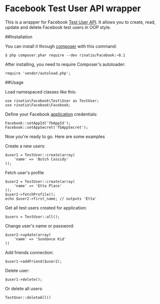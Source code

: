 Facebook Test User API wrapper
========

This is a wrapper for Facebook [Test User API](https://developers.facebook.com/docs/test_users).
It allows you to create, read, update and delete Facebook test users in OOP style.

##Installation

You can install it through [composer](http://getcomposer.org/) with this command:

    $ php composer.phar require --dev rinatio/Facebook:~0.1

After installing, you need to require Composer's autoloader:

    require 'vendor/autoload.php';

##Usage

Load namespaced classes like this:

    use rinatio\Facebook\Test\User as TestUser;
    use rinatio\Facebook\Facebook;

Define your Facebook [application](http://developers.facebook.com/docs/web/) credentials:

    Facebook::setAppId('fbAppId');
    Facebook::setAppSecret('fbAppSecret');

Now you're ready to go. Here are some examples

Create a new users:

    $user1 = TestUser::create(array(
        'name' => 'Butch Cassidy'
    ));

Fetch user's profile

    $user2 = TestUser::create(array(
        'name' => 'Etta Place'
    ));
    $user2->fetchProfile();
    echo $user2->first_name; // outputs 'Etta'

Get all test users created for application:

    $users = TestUser::all();

Change user's name or password:

    $user2->update(array(
        'name' => 'Sundance Kid'
    ))

Add friends connection:

    $user1->addFriend($user2);

Delete user:

    $user1->delete();

Or delete all users:

    TestUser::deleteAll()

